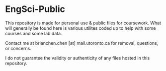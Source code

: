 # EngSci-Public

This repository is made for personal use & public files for coursework. What will generally be found here is various utilites coded up to help with some courses and some lab data.

Contact me at brianchen.chen [at] mail.utoronto.ca for removal, questions, or concerns.

I do not guarantee the validity or authenticity of any files hosted in this repository.
